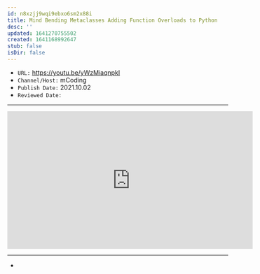 ```yaml
---
id: n8xzjj9wqi9ebxo6sm2x88i
title: Mind Bending Metaclasses Adding Function Overloads to Python
desc: ''
updated: 1641270755502
created: 1641168992647
stub: false
isDir: false
---
```



- `URL:` <https://youtu.be/yWzMiaqnpkI>
- `Channel/Host:` mCoding
- `Publish Date:` 2021.10.02
- `Reviewed Date:` 

---

<center><iframe width="560" height="315" src="https://www.youtube.com/embed/yWzMiaqnpkI" frameborder="0" allow="accelerometer; autoplay; encrypted-media; gyroscope; picture-in-picture" allowfullscreen></iframe></center>

---

-

